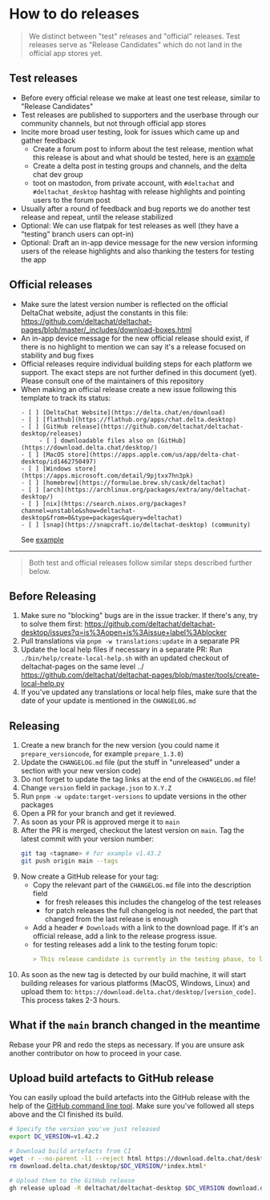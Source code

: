 # How to do releases

> We distinct between "test" releases and "official" releases. Test releases
> serve as "Release Candidates" which do not land in the official app stores
> yet.

## Test releases

- Before every official release we make at least one test release, similar to
  "Release Candidates"
- Test releases are published to supporters and the userbase through our
  community channels, but not through official app stores
- Incite more broad user testing, look for issues which came up and gather feedback
  - Create a forum post to inform about the test release, mention what this
    release is about and what should be tested, here is an
    [example](https://support.delta.chat/t/help-testing-the-upcoming-1-41-x-release/2793)
  - Create a delta post in testing groups and channels, and the delta chat dev group
  - toot on mastodon, from private account,
    with `#deltachat` and `#deltachat_desktop` hashtag with release highlights
    and pointing users to the forum post
- Usually after a round of feedback and bug reports we do another test release
  and repeat, until the release stabilized
- Optional: We can use flatpak for test releases as well (they have a
  "testing" branch users can opt-in)
- Optional: Draft an in-app device message for the new version informing users
  of the release highlights and also thanking the testers for testing the app

## Official releases

- Make sure the latest version number is reflected on the official DeltaChat
  website, adjust the constants in this file:
  <https://github.com/deltachat/deltachat-pages/blob/master/_includes/download-boxes.html>
- An in-app device message for the new official release should exist, if there
  is no highlight to mention we can say it's a release focused on stability and
  bug fixes
- Official releases require individual building steps for each platform we
  support. The exact steps are not further defined in this document (yet).
  Please consult one of the maintainers of this repository
- When making an official release create a new issue following this template to
  track its status:
  ```
  - [ ] [DeltaChat Website](https://delta.chat/en/download)
  - [ ] [flathub](https://flathub.org/apps/chat.delta.desktop)
  - [ ] [GitHub release](https://github.com/deltachat/deltachat-desktop/releases)
       - [ ] downloadable files also on [GitHub](https://download.delta.chat/desktop/)
  - [ ] [MacOS store](https://apps.apple.com/us/app/delta-chat-desktop/id1462750497)
  - [ ] [Windows store](https://apps.microsoft.com/detail/9pjtxx7hn3pk)
  - [ ] [homebrew](https://formulae.brew.sh/cask/deltachat)
  - [ ] [arch](https://archlinux.org/packages/extra/any/deltachat-desktop/)
  - [ ] [nix](https://search.nixos.org/packages?channel=unstable&show=deltachat-desktop&from=0&type=packages&query=deltachat)
  - [ ] [snap](https://snapcraft.io/deltachat-desktop) (community)
  ```
  See [example](https://github.com/deltachat/deltachat-desktop/issues/3582)

---

> Both test and official releases follow similar steps described further below.

## Before Releasing

1. Make sure no "blocking" bugs are in the issue tracker. If there's any, try
   to solve them first:
   <https://github.com/deltachat/deltachat-desktop/issues?q=is%3Aopen+is%3Aissue+label%3Ablocker>
2. Pull translations via `pnpm -w translations:update` in a separate PR
3. Update the local help files if necessary in a separate PR:
   Run `./bin/help/create-local-help.sh` with an updated checkout of deltachat-pages on the same level ../
   <https://github.com/deltachat/deltachat-pages/blob/master/tools/create-local-help.py>
4. If you've updated any translations or local help files, make sure that the
   date of your update is mentioned in the `CHANGELOG.md`

## Releasing

1. Create a new branch for the new version (you could name it
   `prepare_versioncode`, for example `prepare_1.3.0`)
2. Update the `CHANGELOG.md` file (put the stuff in "unreleased" under a
   section with your new version code)
3. Do not forget to update the tag links at the end of the `CHANGELOG.md` file!
4. Change `version` field in `package.json` to `X.Y.Z`
5. Run `pnpm -w update:target-versions` to update versions in the other packages
6. Open a PR for your branch and get it reviewed.
7. As soon as your PR is approved merge it to `main`
8. After the PR is merged, checkout the latest version on `main`. Tag the latest commit
   with your version number:
   ```bash
   git tag <tagname> # for example v1.43.2
   git push origin main --tags
   ```
9. Now create a GitHub release for your tag:
   - Copy the relevant part of the `CHANGELOG.md` file into the description field
     - for fresh releases this includes the changelog of the test releases
     - for patch releases the full changelog is not needed, the part that changed from the last release is enough
   - Add a header `# Downloads` with a link to the download page.
     If it's an official release, add a link to the release progress issue.
   - for testing releases add a link to the testing forum topic:
     ```md
     > This release candidate is currently in the testing phase, to learn more read https://support.delta.chat/t/<rest of link>
     ```
10. As soon as the new tag is detected by our build machine, it will start
    building releases for various platforms (MacOS, Windows, Linux) and upload
    them to: `https://download.delta.chat/desktop/[version_code]`. This process
    takes 2-3 hours.

## What if the `main` branch changed in the meantime

Rebase your PR and redo the steps as necessary. If you are unsure ask another
contributor on how to proceed in your case.

## Upload build artefacts to GitHub release

You can easily upload the build artefacts into the GitHub release with the help
of the [GitHub command line tool](https://cli.github.com/). Make sure you've
followed all steps above and the CI finished its build.

```bash
# Specify the version you've just released
export DC_VERSION=v1.42.2

# Download build artefacts from CI
wget -r --no-parent -l1 --reject html https://download.delta.chat/desktop/$DC_VERSION
rm download.delta.chat/desktop/$DC_VERSION/*index.html*

# Upload them to the GitHub release
gh release upload -R deltachat/deltachat-desktop $DC_VERSION download.delta.chat/desktop/$DC_VERSION/*
```
